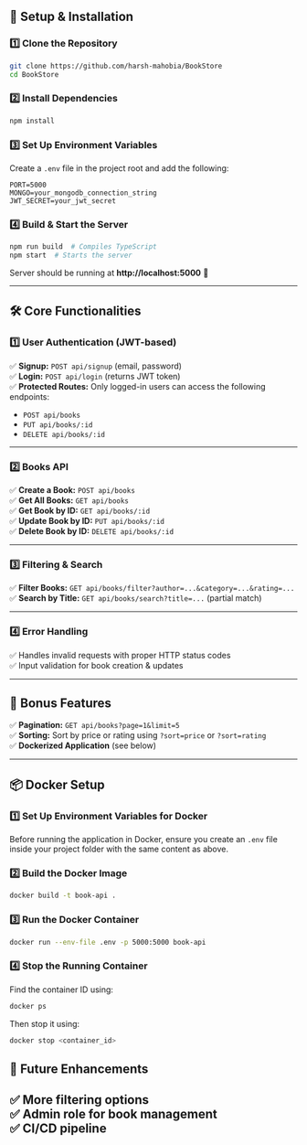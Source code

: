 

## 🔧 Setup & Installation

### 1️⃣ Clone the Repository
```bash
git clone https://github.com/harsh-mahobia/BookStore
cd BookStore
```

### 2️⃣ Install Dependencies
```bash
npm install
```

### 3️⃣ Set Up Environment Variables
Create a `.env` file in the project root and add the following:
```
PORT=5000
MONGO=your_mongodb_connection_string
JWT_SECRET=your_jwt_secret
```

### 4️⃣ Build & Start the Server
```bash
npm run build  # Compiles TypeScript
npm start  # Starts the server
```

Server should be running at **http://localhost:5000** 🎉

---

## 🛠 Core Functionalities

### 1️⃣ User Authentication (JWT-based)
✅ **Signup:** `POST api/signup` (email, password)  
✅ **Login:** `POST api/login` (returns JWT token)  
✅ **Protected Routes:** Only logged-in users can access the following endpoints:  
   - `POST api/books`  
   - `PUT api/books/:id`  
   - `DELETE api/books/:id`  

---

### 2️⃣ Books API
✅ **Create a Book:** `POST api/books`  
✅ **Get All Books:** `GET api/books`  
✅ **Get Book by ID:** `GET api/books/:id`  
✅ **Update Book by ID:** `PUT api/books/:id`  
✅ **Delete Book by ID:** `DELETE api/books/:id`  

---

### 3️⃣ Filtering & Search
✅ **Filter Books:** `GET api/books/filter?author=...&category=...&rating=...`  
✅ **Search by Title:** `GET api/books/search?title=...` (partial match)  

---

### 4️⃣ Error Handling
✅ Handles invalid requests with proper HTTP status codes  
✅ Input validation for book creation & updates  

---

## 🎁 Bonus Features
✅ **Pagination:** `GET api/books?page=1&limit=5`  
✅ **Sorting:** Sort by price or rating using `?sort=price` or `?sort=rating`  
✅ **Dockerized Application** (see below)  

---

## 📦 Docker Setup

### 1️⃣ Set Up Environment Variables for Docker
Before running the application in Docker, ensure you create an `.env` file inside your project folder with the same content as above.

### 2️⃣ Build the Docker Image
```bash
docker build -t book-api .
```

### 3️⃣ Run the Docker Container
```bash
docker run --env-file .env -p 5000:5000 book-api
```

### 4️⃣ Stop the Running Container
Find the container ID using:
```bash
docker ps
```
Then stop it using:
```bash
docker stop <container_id>
```


## 🚀 Future Enhancements
✅ More filtering options  
✅ Admin role for book management  
✅ CI/CD pipeline  
---

